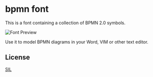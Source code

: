 # bpmn font

This is a font containing a collection of BPMN 2.0 symbols.


![Font Preview](https://github.com/bpmn-io/bpmn-font/blob/master/docs/symbols.png)

Use it to model BPMN diagrams in your Word, VIM or other text editor.


## License

[SIL](http://scripts.sil.org/cms/scripts/page.php?item_id=OFL_web)